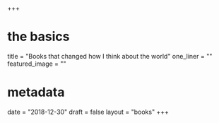 +++
# the basics
title = "Books that changed how I think about the world"
one_liner = ""
featured_image = ""

# metadata
date = "2018-12-30"
draft = false
layout = "books"
+++

